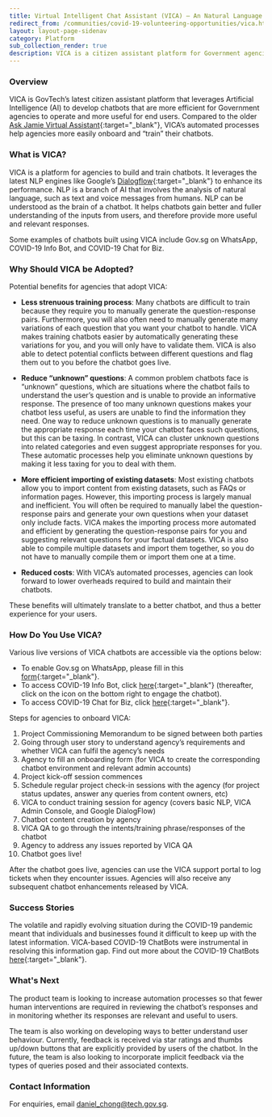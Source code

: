 ```yaml
---
title: Virtual Intelligent Chat Assistant (VICA) – An Natural Language Processing (NLP) Chatbot For Our Citizens
redirect_from: /communities/covid-19-volunteering-opportunities/vica.html
layout: layout-page-sidenav
category: Platform
sub_collection_render: true
description: VICA is a citizen assistant platform for Government agencies to build smart chatbots that are beneficial and useful to citizens.
---
```


### Overview

VICA is GovTech’s latest citizen assistant platform that leverages Artificial Intelligence (AI) to develop chatbots that are more efficient for Government agencies to operate and more useful for end users. Compared to the older [Ask Jamie Virtual Assistant](https://www.tech.gov.sg/products-and-services/ask-jamie/){:target="\_blank"}, VICA’s automated processes help agencies more easily onboard and “train” their chatbots.

### What is VICA?

VICA is a platform for agencies to build and train chatbots. It leverages the latest NLP engines like Google’s [Dialogflow](https://cloud.google.com/dialogflow){:target="\_blank"} to enhance its performance. NLP is a branch of AI that involves the analysis of natural language, such as text and voice messages from humans. NLP can be understood as the brain of a chatbot. It helps chatbots gain better and fuller understanding of the inputs from users, and therefore provide more useful and relevant responses.

Some examples of chatbots built using VICA include Gov.sg on WhatsApp, COVID-19 Info Bot, and COVID-19 Chat for Biz.

### Why Should VICA be Adopted?

Potential benefits for agencies that adopt VICA:

- **Less strenuous training process**: Many chatbots are difficult to train because they require you to manually generate the question-response pairs. Furthermore, you will also often need to manually generate many variations of each question that you want your chatbot to handle. VICA makes training chatbots easier by automatically generating these variations for you, and you will only have to validate them. VICA is also able to detect potential conflicts between different questions and flag them out to you before the chatbot goes live.

- **Reduce “unknown” questions**: A common problem chatbots face is “unknown” questions, which are situations where the chatbot fails to understand the user’s question and is unable to provide an informative response. The presence of too many unknown questions makes your chatbot less useful, as users are unable to find the information they need. One way to reduce unknown questions is to manually generate the appropriate response each time your chatbot faces such questions, but this can be taxing. In contrast, VICA can cluster unknown questions into related categories and even suggest appropriate responses for you. These automatic processes help you eliminate unknown questions by making it less taxing for you to deal with them.

- **More efficient importing of existing datasets**: Most existing chatbots allow you to import content from existing datasets, such as FAQs or information pages. However, this importing process is largely manual and inefficient. You will often be required to manually label the question-response pairs and generate your own questions when your dataset only include facts. VICA makes the importing process more automated and efficient by generating the question-response pairs for you and suggesting relevant questions for your factual datasets. VICA is also able to compile multiple datasets and import them together, so you do not have to manually compile them or import them one at a time.

- **Reduced costs**: With VICA’s automated processes, agencies can look forward to lower overheads required to build and maintain their chatbots.

These benefits will ultimately translate to a better chatbot, and thus a better experience for your users.

### How Do You Use VICA?

Various live versions of VICA chatbots are accessible via the options below:
-	To enable Gov.sg on WhatsApp, please fill in this [form](https://go.gov.sg/whatsapp){:target="\_blank"}.
-	To access COVID-19 Info Bot, click [here](https://www.gov.sg/infobot){:target="\_blank"} (thereafter, click on the icon on the bottom right to engage the chatbot).
-	To access COVID-19 Chat for Biz, click [here](https://www.mti.gov.sg/Chatbot/chat){:target="\_blank"}.<br>

Steps for agencies to onboard VICA:

1. Project Commissioning Memorandum to be signed between both parties
2. Going through user story to understand agency’s requirements and whether VICA can fulfil the agency’s needs
3. Agency to fill an onboarding form (for VICA to create the corresponding chatbot environment and relevant admin accounts)
4. Project kick-off session commences
5. Schedule regular project check-in sessions with the agency (for project status updates, answer any queries from content owners, etc)
6. VICA to conduct training session for agency (covers basic NLP, VICA Admin Console, and Google DialogFlow)
7. Chatbot content creation by agency
8. VICA QA to go through the intents/training phrase/responses of the chatbot
9. Agency to address any issues reported by VICA QA
10. Chatbot goes live!

After the chatbot goes live, agencies can use the VICA support portal to log tickets when they encounter issues. Agencies will also receive any subsequent chatbot enhancements released by VICA.

### Success Stories

The volatile and rapidly evolving situation during the COVID-19 pandemic meant that individuals and businesses found it difficult to keep up with the latest information. VICA-based COVID-19 ChatBots were instrumental in resolving this information gap. Find out more about the COVID-19 ChatBots [here](https://www.developer.tech.gov.sg/technologies/digital-solutions-to-address-covid-19/covid-19-chatbots){:target="\_blank"}.

### What's Next

The product team is looking to increase automation processes so that fewer human interventions are required in reviewing the chatbot’s responses and in monitoring whether its responses are relevant and useful to users.

 The team is also working on developing ways to better understand user behaviour. Currently, feedback is received via star ratings and thumbs up/down buttons that are explicitly provided by users of the chatbot. In the future, the team is also looking to incorporate implicit feedback via the types of queries posed and their associated contexts. 

### Contact Information

For enquiries, email <daniel_chong@tech.gov.sg>.
